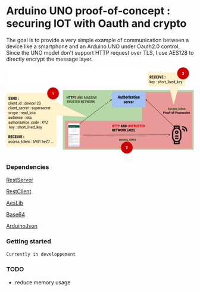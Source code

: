 # Arduino UNO proof-of-concept : securing IOT with Oauth and crypto

The goal is to provide a very simple example of communication between a device like a smartphone and
an Arduino UNO under Oauth2.0 control. Since the UNO model don't support HTTP request over TLS, I use AES128 to directly encrypt
the message layer.

![alt text](/images/schema.png)

### Dependencies

 [RestServer](https://github.com/tigerwill90/RestServer)

 [RestClient](https://github.com/csquared/arduino-restclient)

 [AesLib](https://github.com/DavyLandman/AESLib)

 [Base64](https://github.com/adamvr/arduino-base64)

 [ArduinoJson](https://github.com/bblanchon/ArduinoJson)


### Getting started

```
Currently in developpement
```

### TODO

* reduce memory usage
